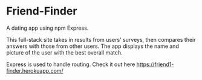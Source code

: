 # Friend-Finder
A dating app using npm Express.

This full-stack site takes in results from  users' surveys, then compares their answers with those from other users. The app displays the name and picture of the user with the best overall match.

Express is used to handle routing.
Check it out here https://friend1-finder.herokuapp.com/
